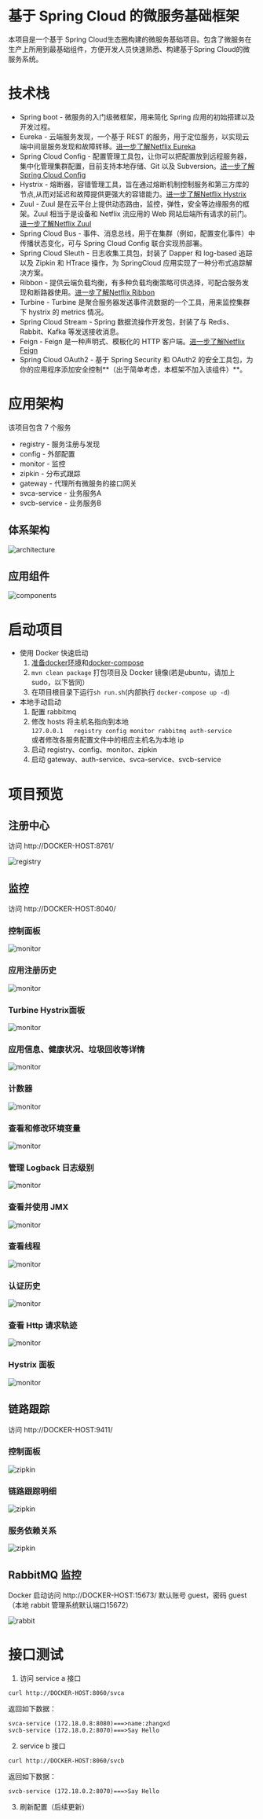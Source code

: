 # 基于 Spring Cloud 的微服务基础框架

本项目是一个基于 Spring Cloud生态圈构建的微服务基础项目。包含了微服务在生产上所用到最基础组件，方便开发人员快速熟悉、构建基于Spring Cloud的微服务系统。

# 技术栈
* Spring boot - 微服务的入门级微框架，用来简化 Spring 应用的初始搭建以及开发过程。
* Eureka - 云端服务发现，一个基于 REST 的服务，用于定位服务，以实现云端中间层服务发现和故障转移。[进一步了解Netflix Eureka](readmore/netflix%20eureka%20basic.md)
* Spring Cloud Config - 配置管理工具包，让你可以把配置放到远程服务器，集中化管理集群配置，目前支持本地存储、Git 以及 Subversion。[进一步了解Spring Cloud Config](readmore/spring%20cloud%20config%20basic.md)
* Hystrix - 熔断器，容错管理工具，旨在通过熔断机制控制服务和第三方库的节点,从而对延迟和故障提供更强大的容错能力。[进一步了解Netflix Hystrix](readmore/netflix%20hystrix%20basic.md)
* Zuul - Zuul 是在云平台上提供动态路由，监控，弹性，安全等边缘服务的框架。Zuul 相当于是设备和 Netflix 流应用的 Web 网站后端所有请求的前门。[进一步了解Netflix Zuul](readmore/netflix%20zuul%20basic.md)
* Spring Cloud Bus - 事件、消息总线，用于在集群（例如，配置变化事件）中传播状态变化，可与 Spring Cloud Config 联合实现热部署。
* Spring Cloud Sleuth - 日志收集工具包，封装了 Dapper 和 log-based 追踪以及 Zipkin 和 HTrace 操作，为 SpringCloud 应用实现了一种分布式追踪解决方案。
* Ribbon - 提供云端负载均衡，有多种负载均衡策略可供选择，可配合服务发现和断路器使用。[进一步了解Netflix Ribbon](readmore/netflix%20ribbon%20basic.md)
* Turbine - Turbine 是聚合服务器发送事件流数据的一个工具，用来监控集群下 hystrix 的 metrics 情况。
* Spring Cloud Stream - Spring 数据流操作开发包，封装了与 Redis、Rabbit、Kafka 等发送接收消息。
* Feign - Feign 是一种声明式、模板化的 HTTP 客户端。[进一步了解Netflix Feign](readmore/netflix%20feign%20basic.md)
* Spring Cloud OAuth2 - 基于 Spring Security 和 OAuth2 的安全工具包，为你的应用程序添加安全控制**（出于简单考虑，本框架不加入该组件）**。

# 应用架构

该项目包含 7 个服务

* registry - 服务注册与发现
* config - 外部配置
* monitor - 监控
* zipkin - 分布式跟踪
* gateway - 代理所有微服务的接口网关
* svca-service - 业务服务A
* svcb-service - 业务服务B

## 体系架构
![architecture](screenshots/architecture.jpg)
## 应用组件
![components](screenshots/components.jpg)

# 启动项目

* 使用 Docker 快速启动
    1. [准备docker环境](readmore/install%20docker.md)和[docker-compose](https://docs.docker.com/compose/install/)
    2. `mvn clean package` 打包项目及 Docker 镜像(若是ubuntu，请加上sudo，以下皆同）
    3. 在项目根目录下运行`sh run.sh`(内部执行 `docker-compose up -d`)
* 本地手动启动
    1. 配置 rabbitmq
    2. 修改 hosts 将主机名指向到本地   
       `127.0.0.1	registry config monitor rabbitmq auth-service`  
       或者修改各服务配置文件中的相应主机名为本地 ip
    3. 启动 registry、config、monitor、zipkin
    4. 启动 gateway、auth-service、svca-service、svcb-service

# 项目预览

## 注册中心
访问 http://DOCKER-HOST:8761/ 

![registry](screenshots/registry.jpg)
## 监控
访问 http://DOCKER-HOST:8040/ 
### 控制面板
![monitor](screenshots/monitor1.jpg)
### 应用注册历史
![monitor](screenshots/monitor2.jpg)
### Turbine Hystrix面板
![monitor](screenshots/monitor3.jpg)
### 应用信息、健康状况、垃圾回收等详情
![monitor](screenshots/monitor4.jpg)
### 计数器
![monitor](screenshots/monitor5.jpg)
### 查看和修改环境变量
![monitor](screenshots/monitor6.jpg)
### 管理 Logback 日志级别
![monitor](screenshots/monitor7.jpg)
### 查看并使用 JMX
![monitor](screenshots/monitor8.jpg)
### 查看线程
![monitor](screenshots/monitor9.jpg)
### 认证历史
![monitor](screenshots/monitor10.jpg)
### 查看 Http 请求轨迹
![monitor](screenshots/monitor11.jpg)
### Hystrix 面板
![monitor](screenshots/monitor12.jpg)
## 链路跟踪
访问 http://DOCKER-HOST:9411/ 
### 控制面板
![zipkin](screenshots/zipkin1.jpg)
### 链路跟踪明细
![zipkin](screenshots/zipkin2.jpg)
### 服务依赖关系
![zipkin](screenshots/zipkin3.jpg)
## RabbitMQ 监控
Docker 启动访问 http://DOCKER-HOST:15673/ 默认账号 guest，密码 guest（本地 rabbit 管理系统默认端口15672）

![rabbit](screenshots/rabbit.jpg)
# 接口测试
1. 访问 service a 接口
```
curl http://DOCKER-HOST:8060/svca
```
返回如下数据：
```
svca-service (172.18.0.8:8080)===>name:zhangxd
svcb-service (172.18.0.2:8070)===>Say Hello
```
2. service b 接口
```
curl http://DOCKER-HOST:8060/svcb
```
返回如下数据：
```
svcb-service (172.18.0.2:8070)===>Say Hello
```
3. 刷新配置（后续更新）